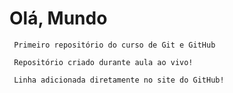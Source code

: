 # Olá, Mundo
     Primeiro repositório do curso de Git e GitHub

     Repositório criado durante aula ao vivo!
     
     Linha adicionada diretamente no site do GitHub!

